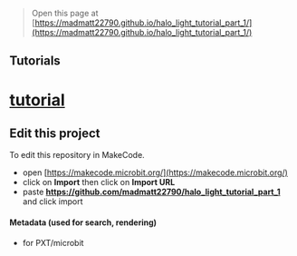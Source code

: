 
> Open this page at [https://madmatt22790.github.io/halo_light_tutorial_part_1/](https://madmatt22790.github.io/halo_light_tutorial_part_1/)

## Tutorials

# [tutorial](/halo_light_tutorial_Part_1/tutorial)

## Edit this project

To edit this repository in MakeCode.

* open [https://makecode.microbit.org/](https://makecode.microbit.org/)
* click on **Import** then click on **Import URL**
* paste **https://github.com/madmatt22790/halo_light_tutorial_part_1** and click import

#### Metadata (used for search, rendering)

* for PXT/microbit
<script src="https://makecode.com/gh-pages-embed.js"></script><script>makeCodeRender("{{ site.makecode.home_url }}", "{{ site.github.owner_name }}/{{ site.github.repository_name }}");</script>
